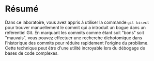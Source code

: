 # Résumé

Dans ce laboratoire, vous avez appris à utiliser la commande `git bisect` pour trouver manuellement le commit qui a introduit un bogue dans un référentiel Git. En marquant les commits comme étant soit "bons" soit "mauvais", vous pouvez effectuer une recherche dichotomique dans l'historique des commits pour réduire rapidement l'origine du problème. Cette technique peut être d'une utilité incroyable lors du débogage de bases de code complexes.
